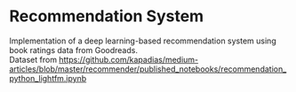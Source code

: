 # Recommendation System
Implementation of a deep learning-based recommendation system using book ratings data from Goodreads.  
Dataset from https://github.com/kapadias/medium-articles/blob/master/recommender/published_notebooks/recommendation_python_lightfm.ipynb
